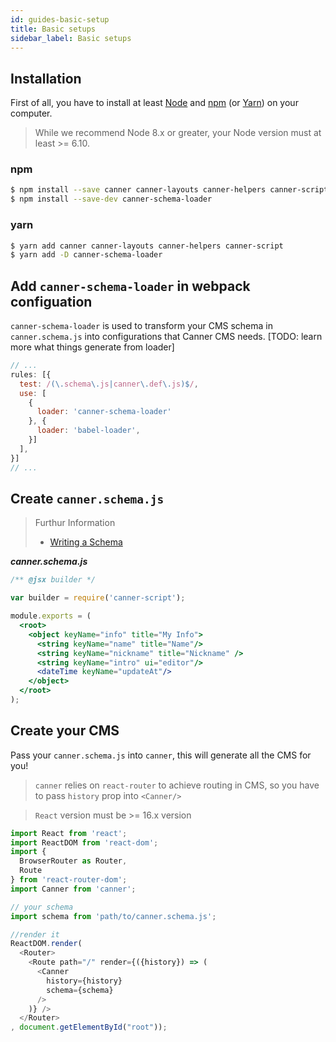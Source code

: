 ```yaml
---
id: guides-basic-setup
title: Basic setups
sidebar_label: Basic setups
---
```


## Installation

First of all, you have to install at least [Node](https://nodejs.org/en/download/) and [npm](http://npmjs.com/) (or [Yarn](https://yarnpkg.com/)) on your computer.

> While we recommend Node 8.x or greater, your Node version must at least >= 6.10.

### npm

```sh
$ npm install --save canner canner-layouts canner-helpers canner-script
$ npm install --save-dev canner-schema-loader
```

### yarn

```sh
$ yarn add canner canner-layouts canner-helpers canner-script
$ yarn add -D canner-schema-loader
```


## Add `canner-schema-loader` in webpack configuation

`canner-schema-loader` is used to transform your CMS schema in `canner.schema.js` into configurations that Canner CMS needs. [TODO: learn more what things generate from loader]

```js
// ...
rules: [{
  test: /(\.schema\.js|canner\.def\.js)$/,
  use: [
    {
      loader: 'canner-schema-loader'
    }, {
      loader: 'babel-loader',
    }]
  ],
}]
// ...
```

## Create `canner.schema.js`

> Furthur Information
> - [Writing a Schema](guides-writing-schema.md)

***canner.schema.js***

```jsx
/** @jsx builder */

var builder = require('canner-script');

module.exports = (
  <root>
    <object keyName="info" title="My Info">
      <string keyName="name" title="Name"/>
      <string keyName="nickname" title="Nickname" />
      <string keyName="intro" ui="editor"/>
      <dateTime keyName="updateAt"/>
    </object>
  </root>
);
```

## Create your CMS

Pass your `canner.schema.js` into `canner`, this will generate all the CMS for you!

> `canner` relies on `react-router` to achieve routing in CMS, so you have to pass `history` prop into `<Canner/>`

> `React` version must be >= 16.x version

```js
import React from 'react';
import ReactDOM from 'react-dom';
import {
  BrowserRouter as Router,
  Route
} from 'react-router-dom';
import Canner from 'canner';

// your schema
import schema from 'path/to/canner.schema.js';

//render it 
ReactDOM.render(
  <Router>
    <Route path="/" render={({history}) => (
      <Canner
        history={history}
        schema={schema}
      />
    )} />
  </Router>
, document.getElementById("root"));
```
